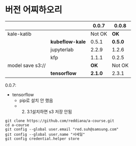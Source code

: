 # 버전 어찌하오리

|                  |   | 0.0.7  | 0.0.8 |
| ---------------- | ------ | ----- | ----- |
| kale-katib       |  | Not OK | **OK** |
|     | **kubeflow-kale** | 0.5.1  | **0.5.0** |
|        | jupyterlab | 2.2.9  | 1.2.6 |
|               | kfp | 1.1.1  | 0.2.5 |
| model save s3:// |      | **OK** |       Not OK|
|  | **tensorflow** | **2.1.0** | 2.3.1 |

0.0.7:

- tensorflow
  - pip로 설치 안 했음
  - 2. 3.1설치하면 s3 저장 안됨



```
git clone https://github.com/reddiana/a-course.git
cd a-course
git config --global user.email "red.suh@samsung.com"
git config --global user.name "서세일"
git config credential.helper store

```


